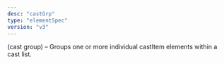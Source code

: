 ```yaml
---
desc: "castGrp"
type: "elementSpec"
version: "v3"
---
```


(cast group) – Groups one or more individual castItem elements within a cast
list.